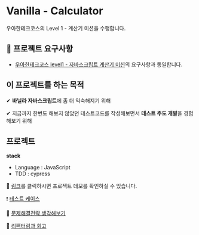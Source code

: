 # Vanilla - Calculator

우아한테크코스의 Level 1 - 계산기 미션을 수행합니다.

## 🎯 프로젝트 요구사항

- [우아한테크코스 level1 - 자바스크립트 계산기 미션](https://github.com/woowacourse/javascript-calculator)의 요구사항과 동일합니다.

## 이 프로젝트를 하는 목적

✔ **바닐라 자바스크립트**에 좀 더 익숙해지기 위해

✔ 지금까지 한번도 해보지 않았던 테스트코드를 작성해보면서 **테스트 주도 개발**을 경험해보기 위해

## 프로젝트

**stack**

- Language : JavaScript
- TDD : cypress

🎉 [링크](https://ryong9rrr.github.io/projects/calculator/)를 클릭하시면 프로젝트 데모를 확인하실 수 있습니다.

❗ [테스트 케이스](https://www.notion.so/ryong9rrr/TDD-a6e8ce0805dd411396a1133e111eb680)

🤔 [문제해결전략 생각해보기](https://www.notion.so/ryong9rrr/b89070717dcd45c2a14774782fb592c5)

🔨 [리팩터링과 회고](https://www.notion.so/ryong9rrr/8e30974e17b84c11b72a39d4a4e0ec3a)
